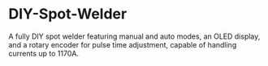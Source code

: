 # DIY-Spot-Welder
A fully DIY spot welder featuring manual and auto modes, an OLED display, and a rotary encoder for pulse time adjustment, capable of handling currents up to 1170A.
